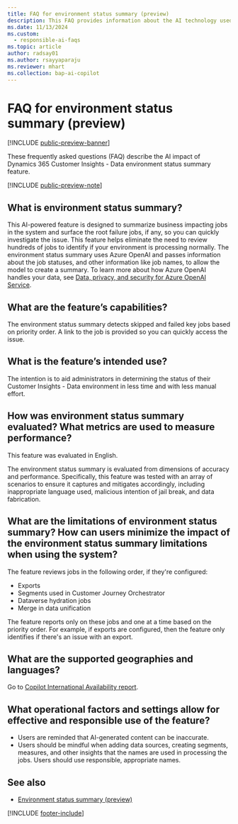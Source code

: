 ```yaml
---
title: FAQ for environment status summary (preview)
description: This FAQ provides information about the AI technology used in the environment status summary. It includes key considerations and details about how AI is used, how it was tested and evaluated, and any specific limitations.
ms.date: 11/13/2024
ms.custom: 
  - responsible-ai-faqs
ms.topic: article
author: radsay01
ms.author: rsayyaparaju
ms.reviewer: mhart
ms.collection: bap-ai-copilot 
---
```


# FAQ for environment status summary (preview)

[!INCLUDE [public-preview-banner](includes/public-preview-banner.md)]

These frequently asked questions (FAQ) describe the AI impact of Dynamics 365 Customer Insights - Data environment status summary feature.

[!INCLUDE [public-preview-note](includes/public-preview-note.md)]

## What is environment status summary?

This AI-powered feature is designed to summarize business impacting jobs in the system and surface the root failure jobs, if any, so you can quickly investigate the issue. This feature helps eliminate the need to review hundreds of jobs to identify if your environment is processing normally. The environment status summary uses Azure OpenAI and passes information about the job statuses, and other information like job names, to allow the model to create a summary. To learn more about how Azure OpenAI handles your data, see [Data, privacy, and security for Azure OpenAI Service](/legal/cognitive-services/openai/data-privacy).

## What are the feature’s capabilities?

The environment status summary detects skipped and failed key jobs based on priority order. A link to the job is provided so you can quickly access the issue.

## What is the feature’s intended use?

The intention is to aid administrators in determining the status of their Customer Insights - Data environment in less time and with less manual effort.

## How was environment status summary evaluated? What metrics are used to measure performance?

This feature was evaluated in English.

The environment status summary is evaluated from dimensions of accuracy and performance. Specifically, this feature was tested with an array of scenarios to ensure it captures and mitigates accordingly, including inappropriate language used, malicious intention of jail break, and data fabrication.

## What are the limitations of environment status summary? How can users minimize the impact of the environment status summary limitations when using the system?

The feature reviews jobs in the following order, if they're configured:

- Exports
- Segments used in Customer Journey Orchestrator
- Dataverse hydration jobs
- Merge in data unification

The feature reports only on these jobs and one at a time based on the priority order. For example, if exports are configured, then the feature only identifies if there's an issue with an export.

## What are the supported geographies and languages?

Go to [Copilot International Availability report](https://releaseplans.microsoft.com/availability-reports/?report=copilotfeaturereport).

## What operational factors and settings allow for effective and responsible use of the feature?

- Users are reminded that AI-generated content can be inaccurate.
- Users should be mindful when adding data sources, creating segments, measures, and other insights that the names are used in processing the jobs. Users should use responsible, appropriate names.

## See also

- [Environment status summary (preview)](system.md#environment-status-summary-preview)

[!INCLUDE [footer-include](includes/footer-banner.md)]
